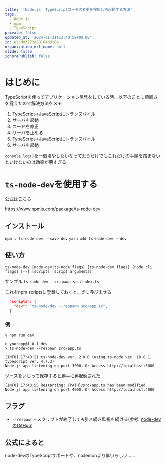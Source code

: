 ```yaml
---
title: '[Node.js] TypeScriptコードの変更を検知し再起動する方法'
tags:
  - Node.js
  - npm
  - TypeScript
private: false
updated_at: '2024-01-31T13:40:59+09:00'
id: e2cda3272a50184d9184
organization_url_name: null
slide: false
ignorePublish: false
---
```

# はじめに

TypeScriptを使ってアプリケーション開発をしている時、以下のことに煩雑さを覚えたので解決方法をメモ

1. TypeScript→JavaScriptにトランスパイル
1. サーバを起動
1. コードを修正
1. サーバを止める
1. TypeScript→JavaScriptにトランスパイル
1. サーバを起動

`console.log()`を一個増やしたいなって思うだけでもこれだけの手順を踏まないといけないのは効率が悪すぎる

# `ts-node-dev`を使用する

公式はこちら

https://www.npmjs.com/package/ts-node-dev

## インストール

`npm i ts-node-dev --save-dev`
`yarn add ts-node-dev --dev`

## 使い方

`ts-node-dev [node-dev|ts-node flags] [ts-node-dev flags] [node cli flags] [--] [script] [script arguments]`

サンプル
`ts-node-dev --respawn src/index.ts`

これをnpm scriptsに登録しておくと、楽に呼び出せる

```package.json
  "scripts": {
    "dev": "ts-node-dev --respawn src/app.ts",
  }
```

### 例

```terminal
% npm run dev

> yourapp@1.0.1 dev
> ts-node-dev --respawn src/app.ts

[INFO] 17:40:21 ts-node-dev ver. 2.0.0 (using ts-node ver. 10.8.1, typescript ver. 4.7.3)
Node.js app listening on port 3000. Or Access http://localhost:3000
```

ソースをいじって保存すると勝手に再起動された

```terminal
[INFO] 17:43:55 Restarting: {PATH}/src/app.ts has been modified
Node.js app listening on port 4000. Or Access http://localhost:4000
```

## フラグ

- `--respawn` - スクリプトが終了しても引き続き監視を続ける(参考: [node-devのGitHub](https://github.com/fgnass/node-dev#command-line-options))

## 公式によると

node-devのTypeScriptサポートや、nodemonより早いらしい......
